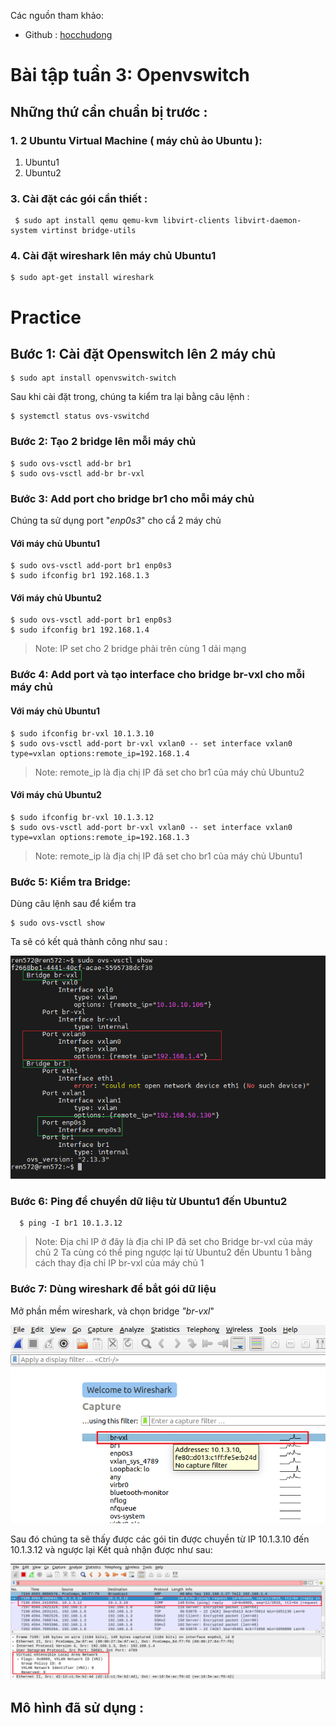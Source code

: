 Các nguồn tham khảo: 
+ Github : [hocchudong](https://github.com/hocchudong/ghichep-openvswitch)
#  Bài tập tuần 3: Openvswitch

##  Những thứ cần chuẩn bị trước : 
### 1. 2 Ubuntu Virtual Machine ( máy chủ ảo Ubuntu ):
1. Ubuntu1
2. Ubuntu2
### 3. Cài đặt các gói cần thiết :
```
 $ sudo apt install qemu qemu-kvm libvirt-clients libvirt-daemon-system virtinst bridge-utils 
```
### 4. Cài đặt wireshark lên máy chủ Ubuntu1

    $ sudo apt-get install wireshark

# Practice 
## Bước 1: Cài đặt Openswitch lên 2 máy chủ
```
$ sudo apt install openvswitch-switch
```
Sau khi cài đặt trong, chúng ta kiểm tra lại bằng câu lệnh :
```
$ systemctl status ovs-vswitchd
```
### Bước 2: Tạo 2 bridge lên mỗi máy chủ
```
$ sudo ovs-vsctl add-br br1
$ sudo ovs-vsctl add-br br-vxl
```
### Bước 3: Add port cho bridge br1 cho mỗi máy chủ
Chúng ta sử dụng port "*enp0s3*" cho cẩ 2 máy chủ
#### Với máy chủ Ubuntu1
```
$ sudo ovs-vsctl add-port br1 enp0s3
$ sudo ifconfig br1 192.168.1.3
```
#### Với máy chủ Ubuntu2
```
$ sudo ovs-vsctl add-port br1 enp0s3
$ sudo ifconfig br1 192.168.1.4
```

> Note: IP set cho 2 bridge phải trên cùng 1 dải mạng

### Bước 4: Add port và tạo interface cho bridge br-vxl cho mỗi máy chủ
#### Với máy chủ Ubuntu1
```
$ sudo ifconfig br-vxl 10.1.3.10
$ sudo ovs-vsctl add-port br-vxl vxlan0 -- set interface vxlan0 type=vxlan options:remote_ip=192.168.1.4
```

> Note: remote_ip là địa chị IP đã set cho br1 của máy chủ Ubuntu2
#### Với máy chủ Ubuntu2
```
$ sudo ifconfig br-vxl 10.1.3.12
$ sudo ovs-vsctl add-port br-vxl vxlan0 -- set interface vxlan0 type=vxlan options:remote_ip=192.168.1.3
```
> Note: remote_ip là địa chị IP đã set cho br1 của máy chủ Ubuntu1
### Bước 5: Kiểm tra Bridge:
Dùng câu lệnh sau để kiểm tra
```
$ sudo ovs-vsctl show
```
Ta sẽ có kết quả thành công như sau :

<img src="./img/kiemTraBridge.png">

### Bước 6: Ping để chuyền dữ liệu từ Ubuntu1 đến Ubuntu2 
```
  $ ping -I br1 10.1.3.12
```
> Note: Địa chỉ IP ở đây là địa chỉ IP đã set cho Bridge br-vxl của máy chủ 2
Ta cùng có thể ping ngược lại từ Ubuntu2 đến Ubuntu 1 bằng cách thay địa chỉ IP br-vxl của máy chủ 1
### Bước 7: Dùng wireshark để bắt gói dữ liệu
Mở phần mềm wireshark, và chọn bridge *"br-vxl*"

<img src="./img/chonBridgeTrongWS.png">

Sau đó chúng ta sẽ thấy được các gói tin được chuyền từ IP 10.1.3.10 đến 10.1.3.12 và ngược lại
Kết quả nhận được như sau:

<img src="./img/resultWS.png">

## Mô hình đã sử dụng : 
